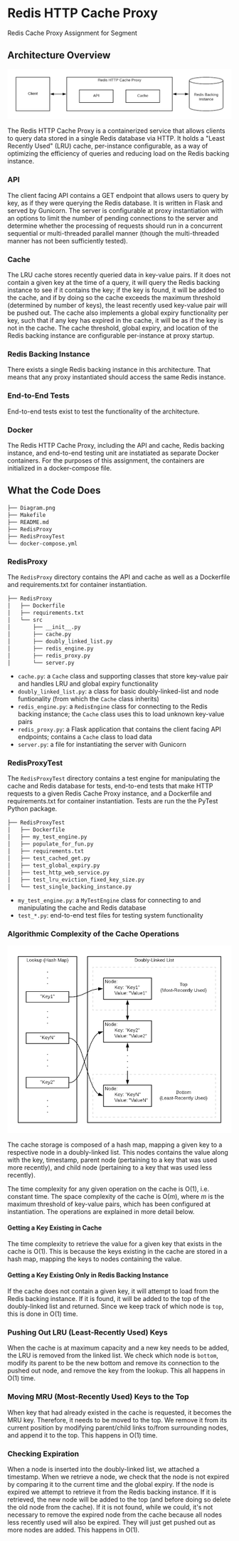 # Redis HTTP Cache Proxy
Redis Cache Proxy Assignment for Segment

## Architecture Overview

![(ArchitectureImg.png)](https://raw.githubusercontent.com/jake17007/SegmentAssignment/master/ArchitectureImg.png)

The Redis HTTP Cache Proxy is a containerized service that allows clients to query data stored in a single Redis database via HTTP. It holds a "Least Recently Used" (LRU) cache, per-instance configurable, as a way of optimizing the efficiency of queries and reducing load on the Redis backing instance.

### API

The client facing API contains a GET endpoint that allows users to query by key, as if they were querying the Redis database. It is written in Flask and served by Gunicorn. The server is configurable at proxy instantiation with an options to limit the number of pending connections to the server and determine whether the processing of requests should run in a concurrent sequential or multi-threaded parallel manner (though the multi-threaded manner has not been sufficiently tested).

### Cache

The LRU cache stores recently queried data in key-value pairs. If it does not contain a given key at the time of a query, it will query the Redis backing instance to see if it contains the key; if the key is found, it will be added to the cache, and if by doing so the cache exceeds the maximum threshold (determined by number of keys), the least recently used key-value pair will be pushed out. The cache also implements a global expiry functionality per key, such that if any key has expired in the cache, it will be as if the key is not in the cache. The cache threshold, global expiry, and location of the Redis backing instance are configurable per-instance at proxy startup.

### Redis Backing Instance

There exists a single Redis backing instance in this architecture. That means that any proxy instantiated should access the same Redis instance.

### End-to-End Tests

End-to-end tests exist to test the functionality of the architecture.

### Docker

The Redis HTTP Cache Proxy, including the API and cache, Redis backing instance, and end-to-end testing unit are instatiated as separate Docker containers. For the purposes of this assignment, the containers are initialized in a docker-compose file.

## What the Code Does

```
├── Diagram.png
├── Makefile
├── README.md
├── RedisProxy
├── RedisProxyTest
└── docker-compose.yml
```

### RedisProxy

The `RedisProxy` directory contains the API and cache as well as a Dockerfile and requirements.txt for container instantiation.

```
├── RedisProxy
│   ├── Dockerfile
│   ├── requirements.txt
│   └── src
│       ├── __init__.py
│       ├── cache.py
│       ├── doubly_linked_list.py
│       ├── redis_engine.py
│       ├── redis_proxy.py
│       └── server.py
```

- `cache.py`: a `Cache` class and supporting classes that store key-value pair and handles LRU and global expiry functionality
- `doubly_linked_list.py`: a class for basic doubly-linked-list and node funtionality (from which the `Cache` class inherits)
- `redis_engine.py`: a `RedisEngine` class for connecting to the Redis backing instance; the `Cache` class uses this to load unknown key-value pairs
- `redis_proxy.py`: a Flask application that contains the client facing API endpoints; contains a `Cache` class to load data
- `server.py`: a file for instantiating the server with Gunicorn

### RedisProxyTest

The `RedisProxyTest` directory contains a test engine for manipulating the cache and Redis database for tests, end-to-end tests that make HTTP requests to a given Redis Cache Proxy instance, and a Dockerfile and requirements.txt for container instantiation. Tests are run the the PyTest Python package.

```
├── RedisProxyTest
│   ├── Dockerfile
│   ├── my_test_engine.py
│   ├── populate_for_fun.py
│   ├── requirements.txt
│   ├── test_cached_get.py
│   ├── test_global_expiry.py
│   ├── test_http_web_service.py
│   ├── test_lru_eviction_fixed_key_size.py
│   └── test_single_backing_instance.py
```

- `my_test_engine.py`: a `MyTestEngine` class for connecting to and manipulating the cache and Redis database
- `test_*.py`: end-to-end test files for testing system functionality

### Algorithmic Complexity of the Cache Operations

![(CacheImg.png)](https://raw.githubusercontent.com/jake17007/SegmentAssignment/master/CacheImg.png)

The cache storage is composed of a hash map, mapping a given key to a respective node in a doubly-linked list. This nodes contains the value along with the key, timestamp, parent node (pertaining to a key that was used more recently), and child node (pertaining to a key that was used less recently).

The time complexity for any given operation on the cache is O(1), i.e. constant time. The space complexity of the cache is O(*m*), where *m* is the maximum threshold of key-value pairs, which has been configured at instantiation. The operations are explained in more detail below.

#### Getting a Key Existing in Cache

The time complexity to retrieve the value for a given key that exists in the cache is O(1). This is because the keys existing in the cache are stored in a hash map, mapping the keys to nodes containing the value.

#### Getting a Key Existing Only in Redis Backing Instance

If the cache does not contain a given key, it will attempt to load from the Redis backing instance. If it is found, it will be added to the top of the doubly-linked list and returned. Since we keep track of which node is `top`, this is done in O(1) time.

### Pushing Out LRU (Least-Recently Used) Keys

When the cache is at maximum capacity and a new key needs to be added, the LRU is removed from the linked list. We check which node is `bottom`, modify its parent to be the new bottom and remove its connection to the pushed out node, and remove the key from the lookup. This all happens in O(1) time.

### Moving MRU (Most-Recently Used) Keys to the Top

When key that had already existed in the cache is requested, it becomes the MRU key. Therefore, it needs to be moved to the top. We remove it from its current position by modifying parent/child links to/from surrounding nodes, and append it to the top. This happens in O(1) time.

### Checking Expiration

When a node is inserted into the doubly-linked list, we attached a timestamp. When we retrieve a node, we check that the node is not expired by comparing it to the current time and the global expiry. If the node is expired we attempt to retrieve it from the Redis backing instance. If it is retrieved, the new node will be added to the top (and before doing so delete the old node from the cache). If it is not found, while we could, it's not necessary to remove the expired node from the cache because all nodes less recently used will also be expired. They will just get pushed out as more nodes are added. This happens in O(1).
